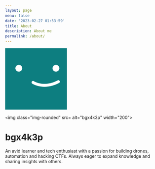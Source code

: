 ```yaml
---
layout: page
menu: false
date: '2023-02-27 01:53:59'
title: About
description: About me
permalink: /about/
---
```


<img class="img-rounded" src="/assets/img/uploads/profile.png" alt="bgx4k3p" width="200">

<img class="img-rounded" src=<script type="application/ld+json">{{"/assets/img/uploads/profile.png" | prepend: site.baseurl | prepend: site.url }}</script> alt="bgx4k3p" width="200">

# bgx4k3p

An avid learner and tech enthusiast with a passion for building drones, automation and hacking CTFs. Always eager to expand knowledge and sharing insights with others.
